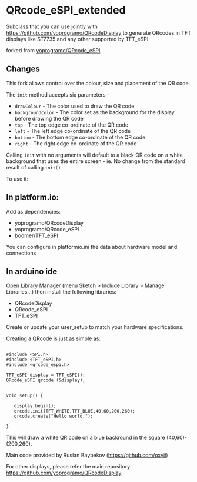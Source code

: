 # QRcode_eSPI_extended

Subclass that you can use jointly with https://github.com/yoprogramo/QRcodeDisplay to generate QRcodes in TFT displays like ST7735 and any other supported by TFT_eSPI

forked from [yoprogramo/QRcode_eSPI](https://github.com/yoprogramo/QRcode_eSPI)

## Changes

This fork allows control over the colour, size and placement of the QR code.

The `init` method accepts six parameters - 
* `drawColour` - The color used to draw the QR code
* `backgroundColor` - The color set as the background for the display before drawing the QR code
* `top` - The top edge co-ordinate of the QR code
* `left` - The left edge co-ordinate of the QR code
* `bottom` - The bottom edge co-ordinate of the QR code
* `right` - The right edge co-ordinate of the QR code

Calling `init` with no arguments will default to a black QR code on a white background that uses the entire screen - ie. No change from the standard result of calling `init()`

To use it:

## In platform.io: 

Add as dependencies:

 * yoprogramo/QRcodeDisplay
 * yoprogramo/QRcode_eSPI
 * bodmer/TFT_eSPI

You can configure in platformio.ini the data about hardware model and connections

 ## In arduino ide 
 
 Open Library Manager (menu Sketch > Include Library > Manage Libraries…) then install the following libraries:

 * QRcodeDisplay
 * QRcode_eSPI
 * TFT_eSPI

Create or update your user_setup to match your hardware specifications.

Creating a QRcode is just as simple as:

 ```

#include <SPI.h>
#include <TFT_eSPI.h>
#include <qrcode_espi.h>

TFT_eSPI display = TFT_eSPI();
QRcode_eSPI qrcode (&display);


void setup() {

    display.begin();
    qrcode.init(TFT_WHITE,TFT_BLUE,40,60,200,260);
    qrcode.create("Hello world.");

}

 ```
This will draw a white QR code on a blue backround in the square (40,60)-(200,260).


Main code provided by Ruslan Baybekov (https://github.com/oxyii)

For other displays, please refer the main repository: https://github.com/yoprogramo/QRcodeDisplay
